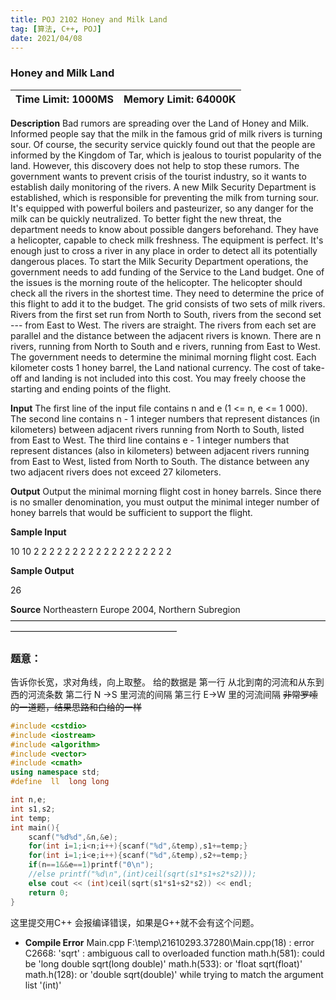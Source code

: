 ```yaml
---
title: POJ 2102 Honey and Milk Land
tag: [算法, C++, POJ]
date: 2021/04/08
---
```



### Honey and Milk Land
|Time Limit: 1000MS		|Memory Limit: 64000K|
|--|--|


**Description**
Bad rumors are spreading over the Land of Honey and Milk. Informed people say that the milk in the famous grid of milk rivers is turning sour. Of course, the security service quickly found out that the people are informed by the Kingdom of Tar, which is jealous to tourist popularity of the land. However, this discovery does not help to stop these rumors. The government wants to prevent crisis of the tourist industry, so it wants to establish daily monitoring of the rivers.
A new Milk Security Department is established, which is responsible for preventing the milk from turning sour. It's equipped with powerful boilers and pasteurizer, so any danger for the milk can be quickly neutralized. To better fight the new threat, the department needs to know about possible dangers beforehand. They have a helicopter, capable to check milk freshness. The equipment is perfect. It's enough just to cross a river in any place in order to detect all its potentially dangerous places.
To start the Milk Security Department operations, the government needs to add funding of the Service to the Land budget. One of the issues is the morning route of the helicopter. The helicopter should check all the rivers in the shortest time. They need to determine the price of this flight to add it to the budget.
The grid consists of two sets of milk rivers. Rivers from the first set run from North to South, rivers from the second set --- from East to West. The rivers are straight. The rivers from each set are parallel and the distance between the adjacent rivers is known. There are n rivers, running from North to South and e rivers, running from East to West.
The government needs to determine the minimal morning flight cost. Each kilometer costs 1 honey barrel, the Land national currency. The cost of take-off and landing is not included into this cost. You may freely choose the starting and ending points of the flight.

**Input**
The first line of the input file contains n and e (1 <= n, e <= 1 000). The second line contains n - 1 integer numbers that represent distances (in kilometers) between adjacent rivers running from North to South, listed from East to West. The third line contains e - 1 integer numbers that represent distances (also in kilometers) between adjacent rivers running from East to West, listed from North to South. The distance between any two adjacent rivers does not exceed 27 kilometers.

**Output**
Output the minimal morning flight cost in honey barrels. Since there is no smaller denomination, you must output the minimal integer number of honey barrels that would be sufficient to support the flight.

**Sample Input**

10 10
2 2 2 2 2 2 2 2 2
2 2 2 2 2 2 2 2 2

**Sample Output**

26

**Source**
Northeastern Europe 2004, Northern Subregion
———————————————————————————————————————————————————————
### 题意：
告诉你长宽，求对角线，向上取整。
给的数据是
第一行 从北到南的河流和从东到西的河流条数
第二行 N ->S 里河流的间隔
第三行 E->W 里的河流间隔
~~非常罗嗦的一道题，结果思路和白给的一样~~ 
```cpp
#include <cstdio>
#include <iostream>
#include <algorithm>
#include <vector>
#include <cmath>
using namespace std;
#define  ll  long long

int n,e;
int s1,s2;
int temp;
int main(){
    scanf("%d%d",&n,&e);
    for(int i=1;i<n;i++){scanf("%d",&temp),s1+=temp;}
    for(int i=1;i<e;i++){scanf("%d",&temp),s2+=temp;}
    if(n==1&&e==1)printf("0\n");
    //else printf("%d\n",(int)ceil(sqrt(s1*s1+s2*s2)));
    else cout << (int)ceil(sqrt(s1*s1+s2*s2)) << endl;
    return 0;
}
```
这里提交用C++ 会报编译错误，如果是G++就不会有这个问题。
- **Compile Error**
Main.cpp
F:\temp\21610293.37280\Main.cpp(18) : error C2668: 'sqrt' : ambiguous call to overloaded function
        math.h(581): could be 'long double sqrt(long double)'
        math.h(533): or       'float sqrt(float)'
        math.h(128): or       'double sqrt(double)'
        while trying to match the argument list '(int)'

